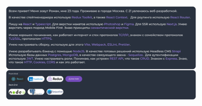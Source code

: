 ![Screen Shot](https://github.com/realchayka/realchayka/blob/main/assets/overview.png)
![Screen Shot](https://github.com/realchayka/realchayka/blob/main/assets/main.png)

